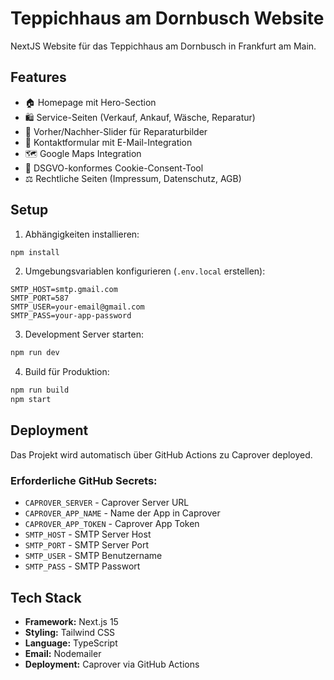 # Teppichhaus am Dornbusch Website

NextJS Website für das Teppichhaus am Dornbusch in Frankfurt am Main.

## Features

- 🏠 Homepage mit Hero-Section
- 🛍️ Service-Seiten (Verkauf, Ankauf, Wäsche, Reparatur)
- 🔄 Vorher/Nachher-Slider für Reparaturbilder
- 📧 Kontaktformular mit E-Mail-Integration
- 🗺️ Google Maps Integration
- 🍪 DSGVO-konformes Cookie-Consent-Tool
- ⚖️ Rechtliche Seiten (Impressum, Datenschutz, AGB)

## Setup

1. Abhängigkeiten installieren:
```bash
npm install
```

2. Umgebungsvariablen konfigurieren (`.env.local` erstellen):
```env
SMTP_HOST=smtp.gmail.com
SMTP_PORT=587
SMTP_USER=your-email@gmail.com
SMTP_PASS=your-app-password
```

3. Development Server starten:
```bash
npm run dev
```

4. Build für Produktion:
```bash
npm run build
npm start
```

## Deployment

Das Projekt wird automatisch über GitHub Actions zu Caprover deployed.

### Erforderliche GitHub Secrets:

- `CAPROVER_SERVER` - Caprover Server URL
- `CAPROVER_APP_NAME` - Name der App in Caprover
- `CAPROVER_APP_TOKEN` - Caprover App Token
- `SMTP_HOST` - SMTP Server Host
- `SMTP_PORT` - SMTP Server Port
- `SMTP_USER` - SMTP Benutzername
- `SMTP_PASS` - SMTP Passwort

## Tech Stack

- **Framework:** Next.js 15
- **Styling:** Tailwind CSS
- **Language:** TypeScript
- **Email:** Nodemailer
- **Deployment:** Caprover via GitHub Actions
